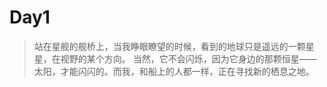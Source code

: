# Day1 #
>站在星舰的舰桥上，当我睁眼瞭望的时候，看到的地球只是遥远的一颗星星，在视野的某个方向。
>当然，它不会闪烁，因为它身边的那颗恒星——太阳，才能闪闪的。而我，和船上的人都一样，正在寻找新的栖息之地。
